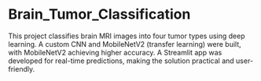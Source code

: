 # Brain_Tumor_Classification
This project classifies brain MRI images into four tumor types using deep learning. A custom CNN and MobileNetV2 (transfer learning) were built, with MobileNetV2 achieving higher accuracy. A Streamlit app was developed for real-time predictions, making the solution practical and user-friendly.
